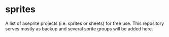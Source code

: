 # sprites
A list of aseprite projects (i.e. sprites or sheets) for free use. This repository serves mostly as backup and several sprite groups will be added here.
